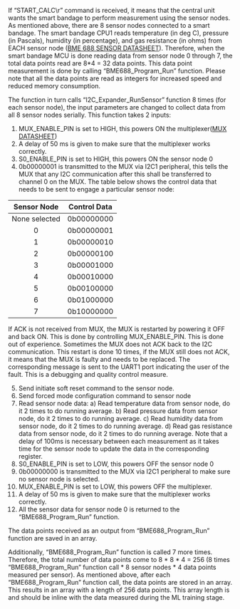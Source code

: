 If “START_CALC\r” command is received, it means that the central unit wants the smart bandage to perform measurement using the sensor nodes. As mentioned above, there are 8 sensor nodes connected to a smart bandage. The smart bandage CPU1 reads temperature (in deg C), pressure (in Pascals), humidity (in percentage), and gas resistance (in ohms) from EACH sensor node ([BME 688 SENSOR DATASHEET](https://www.bosch-sensortec.com/media/boschsensortec/downloads/datasheets/bst-bme688-ds000.pdf)). Therefore, when the smart bandage MCU is done reading data from sensor node 0 through 7, the total data points read are 8*4 = 32 data points. This data point measurement is done by calling  “BME688_Program_Run” function. Please note that all the data points are read as integers for increased speed and reduced memory consumption.

The function in turn calls “I2C_Expander_RunSensor” function 8 times (for each sensor node), the input parameters are changed to collect data from all 8 sensor nodes serially. This function takes 2 inputs:

1)	MUX_ENABLE_PIN is set to HIGH, this powers ON the multiplexer([MUX DATASHEET](https://www.ti.com/lit/ds/symlink/tca9548a.pdf?ts=1724777111554&ref_url=https%253A%252F%252Fwww.mouser.com%252F))
2)	A delay of 50 ms is given to make sure that the multiplexer works correctly.
3)	S0_ENABLE_PIN is set to HIGH, this powers ON the sensor node 0
4)	0b00000001 is transmitted to the MUX via I2C1 peripheral, this tells the MUX that any I2C communication after this shall be transferred to channel 0 on the MUX. The table below shows the control data that needs to be sent to engage a particular sensor node:

| Sensor Node	| Control Data |
|:---:|:---:| 
| None selected	| 0b00000000 |
| 0	| 0b00000001 |
| 1	| 0b00000010 |
| 2	| 0b00000100 |
| 3	| 0b00001000 |
| 4	| 0b00010000 |
| 5	| 0b00100000 |
| 6	| 0b01000000 |
| 7	| 0b10000000 |

If ACK is not received from MUX, the MUX is restarted by powering it OFF and back ON. This is done by controlling MUX_ENABLE_PIN. This is done out of experience. Sometimes the MUX does not ACK back to the I2C communication. This restart is done 10 times, if the MUX still does not ACK, it means that the MUX is faulty and needs to be replaced. The corresponding message is sent to the UART1 port indicating the user of the fault. This is a debugging and quality control measure.

5)	Send initiate soft reset command to the sensor node.
6)	Send forced mode configuration command to sensor node
7)	Read sensor node data:
a)	Read temperature data from sensor node, do it 2 times to do running average. 
b)	Read pressure data from sensor node, do it 2 times to do running average. 
c)	Read humidity data from sensor node, do it 2 times to do running average. 
d)	Read gas resistance data from sensor node, do it 2 times to do running average. 
Note that a delay of 100ms is necessary between each measurement as it takes time for the sensor node to update the data in the corresponding register.
8)	S0_ENABLE_PIN is set to LOW, this powers OFF the sensor node 0
9)	0b00000000 is transmitted to the MUX via I2C1 peripheral to make sure no sensor node is selected.
10)	MUX_ENABLE_PIN is set to LOW, this powers OFF the multiplexer.
11)	A delay of 50 ms is given to make sure that the multiplexer works correctly.
12)	All the sensor data for sensor node 0 is returned to the “BME688_Program_Run” function.

The data points received as an output from “BME688_Program_Run” function are saved in an array.
 
Additionally, “BME688_Program_Run” function is called 7 more times. Therefore, the total number of data points come to 8 * 8 * 4 = 256 (8 times “BME688_Program_Run” function call * 8 sensor nodes * 4 data points measured per sensor). As mentioned above, after each “BME688_Program_Run” function call, the data points are stored in an array. This results in an array with a length of 256 data points. This array length is and should be inline with the data measured during the ML training stage. 
